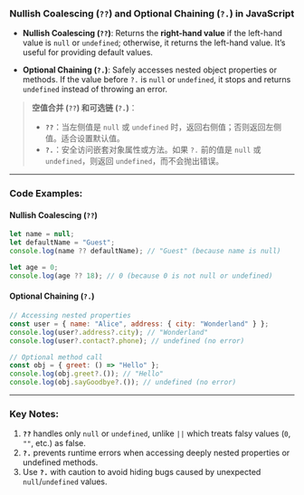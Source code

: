 ### Nullish Coalescing (`??`) and Optional Chaining (`?.`) in JavaScript

<audio src="C:\Users\10691\Downloads\- Nullish Coale.mp3"></audio>

- **Nullish Coalescing (`??`)**: Returns the **right-hand value** if the left-hand value is `null` or `undefined`; otherwise, it returns the left-hand value. It’s useful for providing default values.  

- **Optional Chaining (`?.`)**: Safely accesses nested object properties or methods. If the value before `?.` is `null` or `undefined`, it stops and returns `undefined` instead of throwing an error.

> **空值合并 (`??`) 和可选链 (`?.`)**：
>
> <audio src="C:\Users\10691\Downloads\- 崆值合并：当左侧值是 `n.mp3"></audio>
>
> - **`??`**：当左侧值是 `null` 或 `undefined` 时，返回右侧值；否则返回左侧值。适合设置默认值。
> - **`?.`**：安全访问嵌套对象属性或方法。如果 `?.` 前的值是 `null` 或 `undefined`，则返回 `undefined`，而不会抛出错误。

---

### Code Examples:

<audio src="C:\Users\10691\Downloads\这段代码展示了 JavaScr (3).mp3"></audio>

#### **Nullish Coalescing (`??`)**
```javascript
let name = null;
let defaultName = "Guest";
console.log(name ?? defaultName); // "Guest" (because name is null)

let age = 0;
console.log(age ?? 18); // 0 (because 0 is not null or undefined)
```

#### **Optional Chaining (`?.`)**
```javascript
// Accessing nested properties
const user = { name: "Alice", address: { city: "Wonderland" } };
console.log(user?.address?.city); // "Wonderland"
console.log(user?.contact?.phone); // undefined (no error)

// Optional method call
const obj = { greet: () => "Hello" };
console.log(obj.greet?.()); // "Hello"
console.log(obj.sayGoodbye?.()); // undefined (no error)
```

---

### Key Notes:
1. **`??`** handles only `null` or `undefined`, unlike `||` which treats falsy values (`0`, `""`, etc.) as false.
2. **`?.`** prevents runtime errors when accessing deeply nested properties or undefined methods.
3. Use **`?.`** with caution to avoid hiding bugs caused by unexpected `null`/`undefined` values.